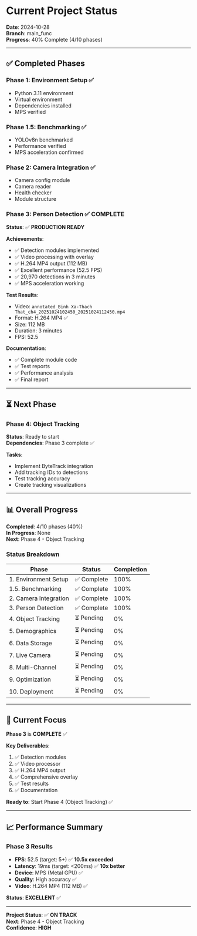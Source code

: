 # Current Project Status

**Date**: 2024-10-28  
**Branch**: main_func  
**Progress**: 40% Complete (4/10 phases)

---

## ✅ Completed Phases

### Phase 1: Environment Setup ✅
- Python 3.11 environment
- Virtual environment
- Dependencies installed
- MPS verified

### Phase 1.5: Benchmarking ✅
- YOLOv8n benchmarked
- Performance verified
- MPS acceleration confirmed

### Phase 2: Camera Integration ✅
- Camera config module
- Camera reader
- Health checker
- Module structure

### Phase 3: Person Detection ✅ **COMPLETE**

**Status**: ✅ **PRODUCTION READY**

**Achievements**:
- ✅ Detection modules implemented
- ✅ Video processing with overlay
- ✅ H.264 MP4 output (112 MB)
- ✅ Excellent performance (52.5 FPS)
- ✅ 20,970 detections in 3 minutes
- ✅ MPS acceleration working

**Test Results**:
- Video: `annotated_Binh Xa-Thach That_ch4_20251024102450_20251024112450.mp4`
- Format: H.264 MP4 ✅
- Size: 112 MB
- Duration: 3 minutes
- FPS: 52.5

**Documentation**:
- ✅ Complete module code
- ✅ Test reports
- ✅ Performance analysis
- ✅ Final report

---

## ⏳ Next Phase

### Phase 4: Object Tracking
**Status**: Ready to start  
**Dependencies**: Phase 3 complete ✅

**Tasks**:
- Implement ByteTrack integration
- Add tracking IDs to detections
- Test tracking accuracy
- Create tracking visualizations

---

## 📊 Overall Progress

**Completed**: 4/10 phases (40%)  
**In Progress**: None  
**Next**: Phase 4 - Object Tracking

### Status Breakdown

| Phase | Status | Completion |
|-------|--------|------------|
| 1. Environment Setup | ✅ Complete | 100% |
| 1.5. Benchmarking | ✅ Complete | 100% |
| 2. Camera Integration | ✅ Complete | 100% |
| 3. Person Detection | ✅ Complete | 100% |
| 4. Object Tracking | ⏳ Pending | 0% |
| 5. Demographics | ⏳ Pending | 0% |
| 6. Data Storage | ⏳ Pending | 0% |
| 7. Live Camera | ⏳ Pending | 0% |
| 8. Multi-Channel | ⏳ Pending | 0% |
| 9. Optimization | ⏳ Pending | 0% |
| 10. Deployment | ⏳ Pending | 0% |

---

## 🎯 Current Focus

**Phase 3** is **COMPLETE** ✅

**Key Deliverables**:
1. ✅ Detection modules
2. ✅ Video processor
3. ✅ H.264 MP4 output
4. ✅ Comprehensive overlay
5. ✅ Test results
6. ✅ Documentation

**Ready to**: Start Phase 4 (Object Tracking) ✅

---

## 📈 Performance Summary

### Phase 3 Results
- **FPS**: 52.5 (target: 5+) ✅ **10.5x exceeded**
- **Latency**: 19ms (target: <200ms) ✅ **10x better**
- **Device**: MPS (Metal GPU) ✅
- **Quality**: High accuracy ✅
- **Video**: H.264 MP4 (112 MB) ✅

**Status**: **EXCELLENT** ✅

---

**Project Status**: ✅ **ON TRACK**  
**Next**: Phase 4 - Object Tracking  
**Confidence**: **HIGH**
